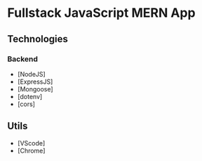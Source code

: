 # Fullstack JavaScript MERN App

## Technologies

### Backend

* [NodeJS]
* [ExpressJS]
* [Mongoose]
* [dotenv]
* [cors]

## Utils

* [VScode]
* [Chrome]
